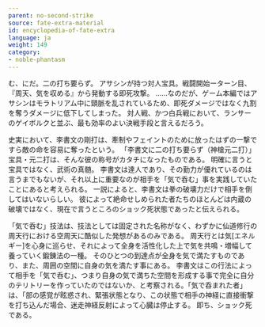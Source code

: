 ```yaml
---
parent: no-second-strike
source: fate-extra-material
id: encyclopedia-of-fate-extra
language: ja
weight: 149
category:
- noble-phantasm
---
```


む、にだ。二の打ち要らず。
アサシンが持つ対人宝具。戦闘開始ーターン目、『周天、気を収める』から発動する即死攻撃。
……なのだが、ゲーム本編ではアサシンはモラトリアム中に頸脈を乱されているため、即死ダメージではなく九割を奪うダメージに低下してしまった。
対人戦、かつ白兵戦において、ランサーのゲイボルクと並ぶ、最も効率のよい決戦手段と言えるだろう。

史実において、李書文の剛打は、牽制やフェイントのために放ったはずの一撃ですら敵の命を容易に奪ったという。
「李書文に二の打ち要らず（神槍元二打）」
宝具・元二打は、そんな彼の称号がカタチになったものである。
明確に言うと宝具ではなく、武術の真髄。
李書文は達人であり、その勤力が優れているのは言うまでもないが、それ以上に重要なのが相手を「気で呑む」事を実践していたことにあると考えられる。
一説によると、李書文は拳の破壊力だけで相手を倒してはいないらしい。
彼によって絶命せしめられた者たちのほとんどは内蔵の破壊ではなく、現在で言うところのショック死状態であったと伝えられる。

「気で呑む」技法は、技法としては固定された名称がなく、わずかに仙道修行の周天行における空周天に酷似した発想があるのみである。
周天行とは気[エネルギー]を心身に巡らせ、それによって全身を活性化した上で気を共鳴・増幅して養っていく鍛錬法の一種。
そのひとつの到達点が全身を気で満たすものであり、また、周囲の空間に自身の気を満たす事にある。
李書文はこの行法によって相手を「気で呑む」、つまり自身の気で満ちた空間を形成する事で完全に自分のテリトリーを作っていたのではないか、と考察される。「気で呑まれた者」は、「部の感覚が眩惑され、緊張状態となり、この状態で相手の神経に直接衝撃を打ち込んだ場合、迷走神経反射によって心臓は停止する。
即ち、ショック死である。
